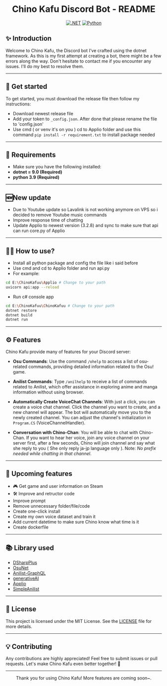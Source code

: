 <div align="center">

# Chino Kafu Discord Bot - README

[![.NET](https://img.shields.io/badge/.NET-512BD4?style=for-the-badge&logo=.net&logoColor=white)](https://dotnet.microsoft.com/)
[![Python](https://img.shields.io/badge/Python-3776AB?style=for-the-badge&logo=python&logoColor=white)](https://www.python.org/)
</div>

## ✨ **Introduction**

Welcome to Chino Kafu, the Discord bot I've crafted using the dotnet framework. As this is my first attempt at creating a bot, there might be a few errors along the way. Don't hesitate to contact me if you encounter any issues. I'll do my best to resolve them.

---

## 🚀 Get started
To get started, you must download the release file then follow my instructions:
- Download newest release file
- Add your token to `_config.json`. After done that please rename the file to 'config.json'
- Use cmd ( or venv it's on you ) cd to Applio folder and use this command ```pip install -r requirement.txt``` to install package needed

---

## 🔧 **Requirements**
- Make sure you have the following installed:
- **dotnet = 9.0 (Required)** 
- **python 3.9 (Required)**

---

## 🆕**New update**
- Due to Youtube update so Lavalink is not working anymore on VPS so i decided to remove Youtube music commands
- Improve response time of chatting
- Update Applio to newest version (3.2.8) and sync to make sure that api can run core.py of Applio

---

## 🧑‍💻 **How to use?**
- Install all python package and config the file like i said before
- Use cmd and cd to Applio folder and run api.py
- For example:
```bash
cd E:\ChinoKafuu\Applio # Change to your path
uvicorn api:app --reload
```
- Run c# console app
```bash
cd E:\ChinoKafuu\ChinoKafuu # Change to your path
dotnet restore
dotnet build
dotnet run
```

---

## ⚙️ **Features**

Chino Kafu provide many of features for your Discord server:

- **Osu Commands**: Use the command `/ohelp` to access a list of osu-related commands, providing detailed information related to the Osu! game.

- **Anilist Commands**: Type `/anilhelp` to receive a list of commands related to Anilist, which offer assistance in exploring anime and manga information without using browser.

- **Automatically Create VoiceChat Channels**: With just a click, you can create a voice chat channel. Click the channel you want to create, and a new channel will appear. The bot will automatically move you to the newly created channel. You can adjust the channel's initialization in `Program.CS` (VoiceChannelHandler).

- **Conversation with Chino-Chan**: You will be able to chat with Chino-Chan. If you want to hear her voice, join any voice channel on your server first, after a few seconds, Chino will join channel and say what she reply to you ( She only reply ja-jp language only ). Note: *No prefix needed while chatting in that channel*.

---

## 🌟 **Upcoming features**
- 🎮 Get game and user information on Steam
- 🛠️ Improve and retructor code
- Improve prompt
- Remove unnecessary folder/file/code
- Create one-click install
- Create my own voice dataset and train it
- Add current datetime to make sure Chino know what time is it
- Create dockerfile

---

## 📚 **Library used**
- [DSharpPlus](https://github.com/DSharpPlus/DSharpPlus)
- [OsuNet](https://github.com/Blackcat76iT/OsuNet/tree/29571b5270b52c628a809225ce32c20573b65a3b)
- [Anilist-GraphQL](https://github.com/AniList/ApiV2-GraphQL-Docs)
- [generativeAI](https://github.com/google/generative-ai-docs)
- [Applio](https://github.com/IAHispano/Applio)
- [SimpleAnilist](https://github.com/nupniichan/SimpleAnilist)

---

## 📝 **License**

This project is licensed under the MIT License. See the [LICENSE](https://github.com/nupniichan/ChinoKafuu/blob/main/LICENSE) file for more details.  

---

## 💡 **Contributing**
Any contributions are highly appreciated! Feel free to submit issues or pull requests. Let's make Chino Kafu even better together! 🤝

---

<div align="center">Thank you for using Chino Kafu! More features are coming soon~.</div>
